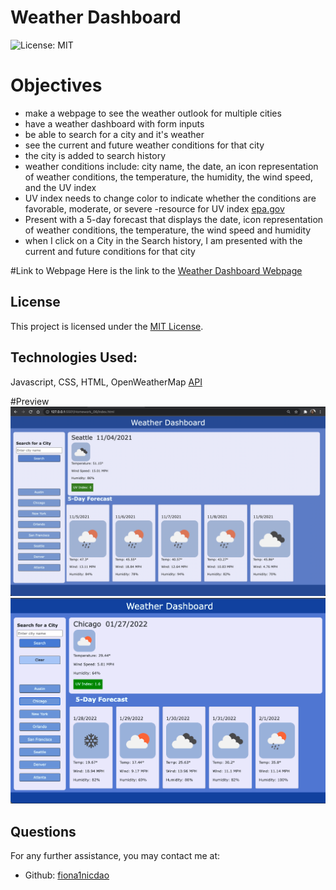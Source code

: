 # Weather Dashboard
![License: MIT](<https://img.shields.io/badge/License-MIT-yellow.svg>)

# Objectives 
- make a webpage to see the weather outlook for multiple cities 
- have a weather dashboard with form inputs 
- be able to search for a city and it's weather 
- see the current and future weather conditions for that city 
- the city is added to search history 
- weather conditions include: city name, the date, an icon representation of weather conditions, the temperature, the humidity, the wind speed, and the UV index 
- UV index needs to change color to indicate whether the conditions are favorable, moderate, or severe 
-resource for UV index [epa.gov](https://www.epa.gov/sunsafety/uv-index-scale-0)
- Present with a 5-day forecast that displays the date, icon representation of weather conditions, the temperature, the wind speed and humidity 
- when I click on a City in the Search history, I am presented with the current and future conditions for that city 

#Link to Webpage 
Here is the link to the [Weather Dashboard Webpage](https://fiona1nicdao.github.io/weather/)

 ## License 
  This project is licensed under the [MIT License](https://opensource.org/licenses/MIT).
## Technologies Used:
Javascript, CSS, HTML, OpenWeatherMap [API](https://openweathermap.org/api) 

#Preview
![WeatherDashboard](./images/weather.png)
![Chicago](./images/chicago.png)


 ## Questions
  For any further assistance, you may contact me at:
  * Github: [fiona1nicdao](<https://github.com/fiona1nicdao>)
